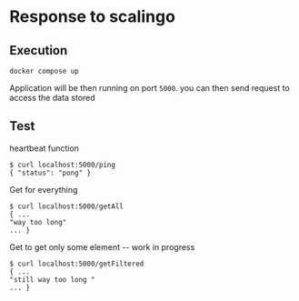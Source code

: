 # Response to scalingo

## Execution

```
docker compose up
```

Application will be then running on port `5000`.
you can then send request to access the data stored

## Test

heartbeat function
```
$ curl localhost:5000/ping
{ "status": "pong" }
```

Get for everything
```
$ curl localhost:5000/getAll
{ ...
"way too long"
... }
```

Get to get only some element -- work in progress
```
$ curl localhost:5000/getFiltered
{ ...
"still way too long "
... }
```